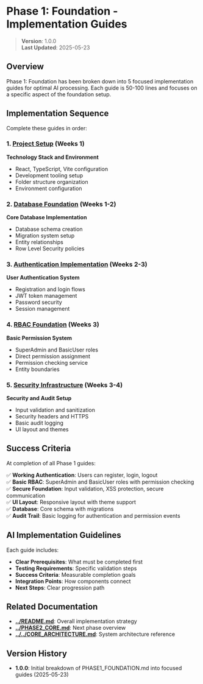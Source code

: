 
# Phase 1: Foundation - Implementation Guides

> **Version**: 1.0.0  
> **Last Updated**: 2025-05-23

## Overview

Phase 1: Foundation has been broken down into 5 focused implementation guides for optimal AI processing. Each guide is 50-100 lines and focuses on a specific aspect of the foundation setup.

## Implementation Sequence

Complete these guides in order:

### 1. [Project Setup](PROJECT_SETUP.md) (Weeks 1)
**Technology Stack and Environment**
- React, TypeScript, Vite configuration
- Development tooling setup
- Folder structure organization
- Environment configuration

### 2. [Database Foundation](DATABASE_FOUNDATION.md) (Weeks 1-2)  
**Core Database Implementation**
- Database schema creation
- Migration system setup
- Entity relationships
- Row Level Security policies

### 3. [Authentication Implementation](AUTH_IMPLEMENTATION.md) (Weeks 2-3)
**User Authentication System**
- Registration and login flows
- JWT token management
- Password security
- Session management

### 4. [RBAC Foundation](RBAC_FOUNDATION.md) (Weeks 3)
**Basic Permission System**
- SuperAdmin and BasicUser roles
- Direct permission assignment
- Permission checking service
- Entity boundaries

### 5. [Security Infrastructure](SECURITY_INFRASTRUCTURE.md) (Weeks 3-4)
**Security and Audit Setup**
- Input validation and sanitization
- Security headers and HTTPS
- Basic audit logging
- UI layout and themes

## Success Criteria

At completion of all Phase 1 guides:

✅ **Working Authentication**: Users can register, login, logout  
✅ **Basic RBAC**: SuperAdmin and BasicUser roles with permission checking  
✅ **Secure Foundation**: Input validation, XSS protection, secure communication  
✅ **UI Layout**: Responsive layout with theme support  
✅ **Database**: Core schema with migrations  
✅ **Audit Trail**: Basic logging for authentication and permission events  

## AI Implementation Guidelines

Each guide includes:
- **Clear Prerequisites**: What must be completed first
- **Testing Requirements**: Specific validation steps
- **Success Criteria**: Measurable completion goals
- **Integration Points**: How components connect
- **Next Steps**: Clear progression path

## Related Documentation

- **[../README.md](../README.md)**: Overall implementation strategy
- **[../PHASE2_CORE.md](../PHASE2_CORE.md)**: Next phase overview
- **[../../CORE_ARCHITECTURE.md](../../CORE_ARCHITECTURE.md)**: System architecture reference

## Version History

- **1.0.0**: Initial breakdown of PHASE1_FOUNDATION.md into focused guides (2025-05-23)

